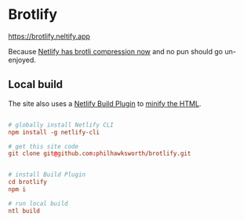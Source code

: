 # Brotlify

https://brotlify.neltify.app

Because [Netlify has brotli compression now](https://www.netlify.com/blog/2020/05/20/gain-instant-performance-boosts-as-brotli-comes-to-netlify-edge/?utm_source=brotlify&utm_medium=brotli-pnh&utm_campaign=devex) and no pun should go un-enjoyed.

## Local build

The site also uses a [Netlify Build Plugin](https://docs.netlify.com/configure-builds/build-plugins/?utm_source=brotlify&utm_medium=brotli-pnh&utm_campaign=devex) to [minify the HTML](https://www.npmjs.com/package/netlify-plugin-minify-html).

```toml

# globally install Netlify CLI
npm install -g netlify-cli

# get this site code
git clone git@github.com:philhawksworth/brotlify.git


# install Build Plugin
cd brotlify
npm i

# run local build
ntl build

```
